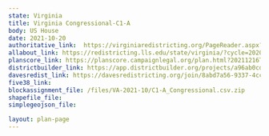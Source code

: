 ```yaml
---
state: Virginia
title: Virginia Congressional-C1-A
body: US House
date: 2021-10-20
authoritative_link:  https://virginiaredistricting.org/PageReader.aspx?page=2021PlanData
allabout_link: https://redistricting.lls.edu/state/virginia/?cycle=2020&level=Congress&startdate=
planscore_link: https://planscore.campaignlegal.org/plan.html?20211216T175257.667618564Z
districtbuilder_link: https://app.districtbuilder.org/projects/a96ab0cd-8ee6-46b4-9eed-901e6c38303d
davesredist_link: https://davesredistricting.org/join/8abd7a56-9337-4ccb-ac51-8889b5f236cd
five38_link:
blockassignment_file: /files/VA-2021-10/C1-A_Congressional.csv.zip
shapefile_file:
simplegeojson_file:

layout: plan-page
---
```

